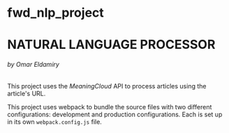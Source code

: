 # fwd_nlp_project

# **NATURAL LANGUAGE PROCESSOR**

###### *by Omar Eldamiry*

This project uses the *MeaningCloud* API to process articles using the article's URL.

This project uses webpack to bundle the source files with two different configurations: development and production configurations. Each is set up in its own `webpack.config.js` file.

